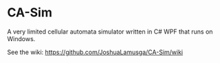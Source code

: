 # CA-Sim
A very limited cellular automata simulator written in C# WPF that runs on Windows.

See the wiki: https://github.com/JoshuaLamusga/CA-Sim/wiki
